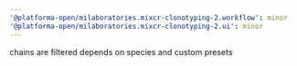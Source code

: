 ```yaml
---
'@platforma-open/milaboratories.mixcr-clonotyping-2.workflow': minor
'@platforma-open/milaboratories.mixcr-clonotyping-2.ui': minor
---
```


chains are filtered depends on species and custom presets
